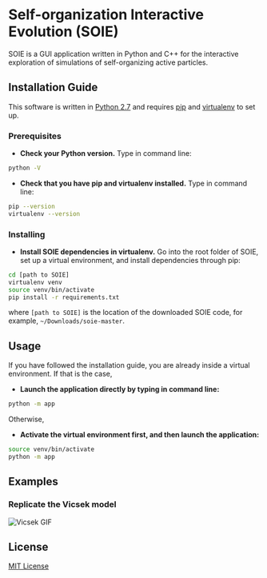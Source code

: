 # Self-organization Interactive Evolution (SOIE)

SOIE is a GUI application written in Python and C++ for the interactive exploration of simulations of self-organizing active particles.

## Installation Guide

This software is written in [Python 2.7](https://www.python.org/downloads/release/python-2715/) and requires [pip](https://pip.pypa.io/en/stable/installing/) and [virtualenv](https://virtualenv.pypa.io/en/latest/installation/) to set up.


### Prerequisites
* **Check your Python version.** Type in command line:
```bash
python -V
```
* **Check that you have pip and virtualenv installed.** Type in command line:
```bash
pip --version
virtualenv --version
```

### Installing
* **Install SOIE dependencies in virtualenv.** Go into the root folder of SOIE, set up a virtual environment, and install dependencies through pip:
```bash
cd [path to SOIE]
virtualenv venv
source venv/bin/activate
pip install -r requirements.txt
```
where ```[path to SOIE]``` is the location of the downloaded SOIE code, for example, ```~/Downloads/soie-master```.

## Usage
If you have followed the installation guide, you are already inside a virtual environment. If that is the case,

* **Launch the application directly by typing in command line:**
```bash
python -m app
```
Otherwise, 

* **Activate the virtual environment first, and then launch the application:**
```bash
source venv/bin/activate
python -m app
```

## Examples
### Replicate the Vicsek model
![Vicsek GIF](https://github.com/roujiawen/soie/blob/101a1bcb1122f2e3710564b5061178abff92f899/img/explore_vicsek.gif)

## License
[MIT License](https://choosealicense.com/licenses/mit/)
